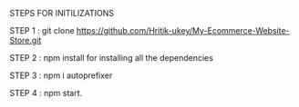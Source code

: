STEPS FOR INITILIZATIONS

STEP 1 : git clone https://github.com/Hritik-ukey/My-Ecommerce-Website-Store.git


 
   
STEP 2 : npm install for installing all the dependencies  
  
    
 
   
STEP 3 : npm i autoprefixer   



STEP 4 : npm start. 
 
 
 
